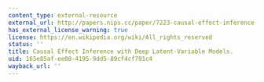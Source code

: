 ```yaml
---
content_type: external-resource
external_url: http://papers.nips.cc/paper/7223-causal-effect-inference-with-deep-latent-variable-models
has_external_license_warning: true
license: https://en.wikipedia.org/wiki/All_rights_reserved
status: ''
title: Causal Effect Inference with Deep Latent-Variable Models.
uid: 165e85af-ee00-4195-9dd5-89cf4cf791c4
wayback_url: ''
---
```

